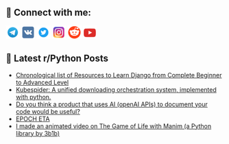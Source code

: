 ## 🔎 Connect with me:
[<img src="https://github.com/bullbesh/bullbesh/blob/main/images/Telegram.png" width="32" height="32" />](https://t.me/bullbesh)
[<img src="https://github.com/bullbesh/bullbesh/blob/main/images/VK.png" width="32" height="32" />](https://vk.com/bullbesh)
[<img src="https://github.com/bullbesh/bullbesh/blob/main/images/Twitter.png" width="32" height="32" />](https://twitter.com/bullbesh1)
[<img src="https://github.com/bullbesh/bullbesh/blob/main/images/Instagram.png" width="32" height="32" />](https://www.instagram.com/bullbesh)
[<img src="https://github.com/bullbesh/bullbesh/blob/main/images/Reddit.png" width="32" height="32" />](https://www.reddit.com/user/bullbesh)
[<img src="https://github.com/bullbesh/bullbesh/blob/main/images/YouTube.png" width="32" height="32" />](https://www.youtube.com/channel/UCtfjRs6uzgq5mfm8S06WTcg)

## 📕 Latest r/Python Posts
<!-- BLOG-POST-LIST:START -->
- [Chronological list of Resources to Learn Django from Complete Beginner to Advanced Level](https://www.reddit.com/r/Python/comments/109px3s/chronological_list_of_resources_to_learn_django/)
- [Kubespider: A unified downloading orchestration system, implemented with python.](https://www.reddit.com/r/Python/comments/109pwcj/kubespider_a_unified_downloading_orchestration/)
- [Do you think a product that uses AI &lpar;openAI APIs&rpar; to document your code would be useful?](https://www.reddit.com/r/Python/comments/109owrp/do_you_think_a_product_that_uses_ai_openai_apis/)
- [EPOCH ETA](https://www.reddit.com/r/Python/comments/109owge/epoch_eta/)
- [I made an animated video on The Game of Life with Manim &lpar;a Python library by 3b1b&rpar;](https://www.reddit.com/r/Python/comments/109ksi1/i_made_an_animated_video_on_the_game_of_life_with/)
<!-- BLOG-POST-LIST:END -->
